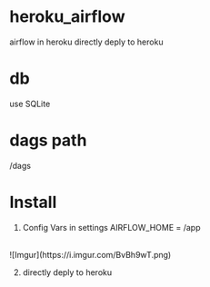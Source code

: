 # heroku_airflow
airflow in heroku 
directly deply to heroku 

# db
use SQLite

# dags path
/dags

# Install
1. Config Vars in settings
AIRFLOW_HOME = /app
</br>
![Imgur](https://i.imgur.com/BvBh9wT.png)

2. directly deply to heroku 

